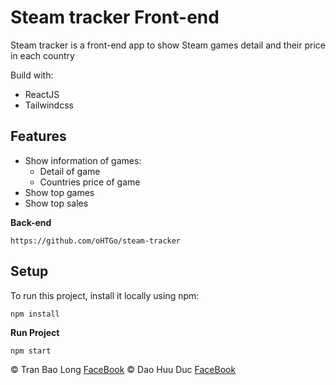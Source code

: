 # **Steam tracker Front-end**
Steam tracker is a front-end app to show Steam games detail and their price in each country

Build with:
 - ReactJS
 - Tailwindcss

## Features
- Show information of games:
    + Detail of game
    + Countries price of game
- Show top games
- Show top sales

**Back-end**
```
https://github.com/oHTGo/steam-tracker
```

## Setup
To run this project, install it locally using npm:
```
npm install
```

**Run Project**
```
npm start
```
:copyright: Tran Bao Long [FaceBook](https://www.facebook.com/gn01n4rt)
:copyright: Dao Huu Duc [FaceBook](https://www.facebook.com/daohuuduc.910)
